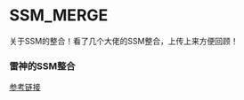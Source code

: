 # SSM_MERGE
关于SSM的整合！看了几个大佬的SSM整合，上传上来方便回顾！



### 雷神的SSM整合

[参考链接](https://www.bilibili.com/video/BV1rt41127Cp?t=603&p=35)

